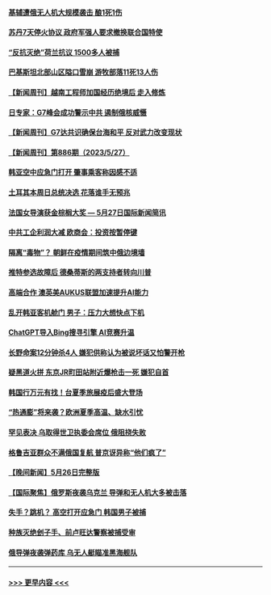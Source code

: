 #### [基辅遭俄无人机大规模袭击 酿1死1伤](../pages/prog202/a103721385.md?t=05281843) 
#### [苏丹7天停火协议 政府军强人要求撤换联合国特使](../pages/prog202/a103721326.md?t=05281843) 
#### [“反抗灭绝”荷兰抗议 1500多人被捕](../pages/prog202/a103721332.md?t=05281843) 
#### [巴基斯坦北部山区隘口雪崩 游牧部落11死13人伤](../pages/prog202/a103721318.md?t=05281843) 
#### [【新闻周刊】越南工程师加国经历绝境后 走入修炼](../pages/prog202/a103721176.md?t=05281843) 
#### [日专家：G7峰会成功警示中共 遏制俄核威慑](../pages/prog202/a103721131.md?t=05281843) 
#### [【新闻周刊】G7达共识确保台海和平 反对武力改变现状](../pages/prog202/a103721159.md?t=05281843) 
#### [【新闻周刊】第886期（2023/5/27）](../pages/prog202/a103721178.md?t=05281843) 
#### [韩亚空中应急门打开 肇事乘客称因感不适](../pages/prog202/a103721126.md?t=05281843) 
#### [土耳其本周日总统决选 花落谁手无预兆](../pages/prog202/a103721136.md?t=05281843) 
#### [法国女导演获金棕榈大奖 — 5月27日国际新闻简讯](../pages/prog202/a103721125.md?t=05281843) 
#### [中共工企利润大减 欧商会：投资按暂停键](../pages/prog202/a103721040.md?t=05281843) 
#### [隔离“毒物”？ 朝鲜在疫情期间筑中俄边境墙](../pages/prog202/a103720974.md?t=05281843) 
#### [推特参选故障后 德桑蒂斯的两支持者转向川普](../pages/prog202/a103720981.md?t=05281843) 
#### [高端合作 澳英美AUKUS联盟加速提升AI能力](../pages/prog202/a103720977.md?t=05281843) 
#### [乱开韩亚客机舱门 男子：压力大想快点下机](../pages/prog202/a103720948.md?t=05281843) 
#### [ChatGPT导入Bing搜寻引擎 AI竞赛升温](../pages/prog202/a103720934.md?t=05281843) 
#### [长野命案12分钟杀4人 嫌犯供称认为被说坏话又怕警开枪](../pages/prog202/a103720927.md?t=05281843) 
#### [疑黑道火拼 东京JR町田站附近爆枪击一死 嫌犯自首](../pages/prog202/a103720923.md?t=05281843) 
#### [韩国行万元有找！台夏季旅展疫后盛大登场](../pages/prog202/a103720897.md?t=05281843) 
#### [“热通膨”将来袭？欧洲夏季高温、缺水引忧](../pages/prog202/a103720891.md?t=05281843) 
#### [罕见表决 乌取得世卫执委会席位 俄阻挠失败](../pages/prog202/a103720888.md?t=05281843) 
#### [格鲁吉亚群众不满俄国复航 普京讶异称“他们疯了”](../pages/prog202/a103720862.md?t=05281843) 
#### [【晚间新闻】5月26日完整版](../pages/prog202/a103720741.md?t=05281843) 
#### [【国际聚焦】俄罗斯夜袭乌克兰 导弹和无人机大多被击落](../pages/prog202/a103720747.md?t=05281843) 
#### [失手？跳机？ 高空打开应急门 韩国男子被捕](../pages/prog202/a103720653.md?t=05281843) 
#### [种族灭绝刽子手、前卢旺达警察被捕受审](../pages/prog202/a103720652.md?t=05281843) 
#### [俄导弹夜袭弹药库 乌无人艇瞄准黑海舰队](../pages/prog202/a103720651.md?t=05281843) 

----
#### [ >>> 更早内容 <<< ](../indexes/prog202-earlier.md)
